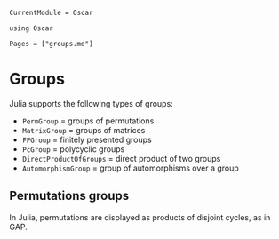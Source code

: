 ```@meta
CurrentModule = Oscar
```

```@setup oscar
using Oscar
```

```@contents
Pages = ["groups.md"]
```

# Groups


Julia supports the following types of groups:

* `PermGroup` = groups of permutations
* `MatrixGroup` = groups of matrices
* `FPGroup` = finitely presented groups
* `PcGroup` = polycyclic groups
* `DirectProductOfGroups` = direct product of two groups
* `AutomorphismGroup` = group of automorphisms over a group

## Permutations groups

In Julia, permutations are displayed as products of disjoint cycles, as in GAP.
